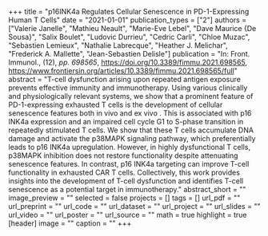 +++
title = "p16INK4a Regulates Cellular Senescence in PD-1-Expressing Human T Cells"
date = "2021-01-01"
publication_types = ["2"]
authors = ["Valerie Janelle", "Mathieu Neault", "Marie-Eve Lebel", "Dave Maurice {De Sousa}", "Salix Boulet", "Ludovic Durrieu", "Cedric Carli", "Chloe Muzac", "Sebastien Lemieux", "Nathalie Labrecque", "Heather J. Melichar", "Frederick A. Mallette", "Jean-Sebastien Delisle"]
publication = "In: Front. Immunol., (12), _pp. 698565_, https://doi.org/10.3389/fimmu.2021.698565, https://www.frontiersin.org/articles/10.3389/fimmu.2021.698565/full"
abstract = "T-cell dysfunction arising upon repeated antigen exposure prevents effective immunity and immunotherapy. Using various clinically and physiologically relevant systems, we show that a prominent feature of PD-1-expressing exhausted T cells is the development of cellular senescence features both in vivo and ex vivo . This is associated with p16 INK4a expression and an impaired cell cycle G1 to S-phase transition in repeatedly stimulated T cells. We show that these T cells accumulate DNA damage and activate the p38MAPK signaling pathway, which preferentially leads to p16 INK4a upregulation. However, in highly dysfunctional T cells, p38MAPK inhibition does not restore functionality despite attenuating senescence features. In contrast, p16 INK4a targeting can improve T-cell functionality in exhausted CAR T cells. Collectively, this work provides insights into the development of T-cell dysfunction and identifies T-cell senescence as a potential target in immunotherapy."
abstract_short = ""
image_preview = ""
selected = false
projects = []
tags = []
url_pdf = ""
url_preprint = ""
url_code = ""
url_dataset = ""
url_project = ""
url_slides = ""
url_video = ""
url_poster = ""
url_source = ""
math = true
highlight = true
[header]
image = ""
caption = ""
+++

